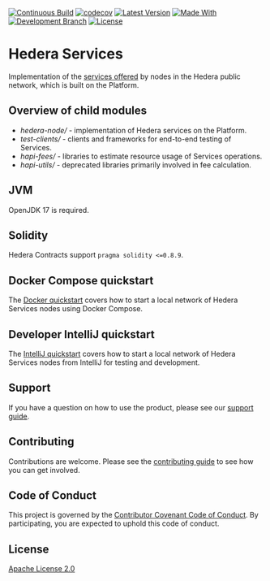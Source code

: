 [![Continuous Build](https://github.com/hashgraph/hedera-services/actions/workflows/continuous.yml/badge.svg)](.github/workflows/continuous.yml)
[![codecov](https://codecov.io/github/hashgraph/hedera-services/coverage.svg?branch=master&token=ZPMV8C93DV)](README.md)
[![Latest Version](https://img.shields.io/github/v/tag/hashgraph/hedera-services?sort=semver&label=version)](README.md)
[![Made With](https://img.shields.io/badge/made_with-java-blue)](https://github.com/hashgraph/hedera-services/)
[![Development Branch](https://img.shields.io/badge/docs-quickstart-green.svg)](docs/gradle-quickstart.md)
[![License](https://img.shields.io/badge/license-apache2-blue.svg)](LICENSE)

# Hedera Services 

Implementation of the [services offered](https://github.com/hashgraph/hedera-protobufs) by 
nodes in the Hedera public network, which is built on the Platform.

## Overview of child modules
* _hedera-node/_ - implementation of Hedera services on the Platform.
* _test-clients/_ - clients and frameworks for end-to-end testing of Services.
* _hapi-fees/_ - libraries to estimate resource usage of Services operations.
* _hapi-utils/_ - deprecated libraries primarily involved in fee calculation.

## JVM
OpenJDK 17 is required.

## Solidity 
Hedera Contracts support `pragma solidity <=0.8.9`.

## Docker Compose quickstart 

The [Docker quickstart](docs/docker-quickstart.md) covers how to 
start a local network of Hedera Services nodes using Docker Compose.

## Developer IntelliJ quickstart 

The [IntelliJ quickstart](docs/intellij-quickstart.md) covers how to 
start a local network of Hedera Services nodes from IntelliJ for
testing and development.

## Support

If you have a question on how to use the product, please see our
[support guide](https://github.com/hashgraph/.github/blob/main/SUPPORT.md).

## Contributing

Contributions are welcome. Please see the [contributing guide](https://github.com/hashgraph/.github/blob/main/CONTRIBUTING.md) to see how you can get involved.

## Code of Conduct

This project is governed by the [Contributor Covenant Code of Conduct](https://github.com/hashgraph/.github/blob/main/CODE_OF_CONDUCT.md). By participating, you are
expected to uphold this code of conduct.

## License

[Apache License 2.0](LICENSE)

